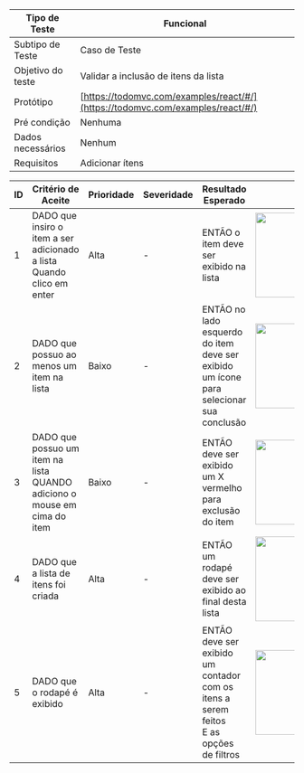 | Tipo de Teste | Funcional |
|---------------|-----------|
| Subtipo de Teste | Caso de Teste |
| Objetivo do teste | Validar a inclusão de itens da lista |
| Protótipo | [https://todomvc.com/examples/react/#/](https://todomvc.com/examples/react/#/) |
| Pré condição | Nenhuma |
| Dados necessários | Nenhum |
| Requisitos | Adicionar ítens |


| ID | Critério de Aceite | Prioridade | Severidade | Resultado Esperado | Resultado Obtido | Defeitos | Status |
|----|---------------------|------------|------------|--------------------|------------------|----------|--------|
| 1  | DADO que insiro o item a ser adicionado a lista <br>Quando clico em enter | Alta | - | ENTÃO o item deve ser exibido na lista | <img src="https://github.com/laismedrado/todomvc/assets/31759644/3d51dbd5-b2ef-4a31-af01-61cddaa868d5" width="350" height="150"  /> | - | 😀 |
| 2  | DADO que possuo ao menos um item na lista | Baixo | - | ENTÃO no lado esquerdo do item deve ser exibido um ícone para selecionar sua conclusão | <img src="https://github.com/laismedrado/APIIBGE/assets/31759644/9714a860-122c-489d-b783-12567e53ebb5" width="350" height="150"  /> | - | 😀 |
| 3  | DADO que possuo um item na lista <br>QUANDO adiciono o mouse em cima do item | Baixo | - | ENTÃO deve ser exibido um X vermelho para exclusão do item | <img src="https://github.com/laismedrado/todomvc/assets/31759644/09cfa710-df02-477f-9166-d539196d4b5c" width="350" height="150"  /> | - | 😀 |
| 4  | DADO que a lista de itens foi criada | Alta | - | ENTÃO um rodapé deve ser exibido ao final desta lista | <img src="https://github.com/laismedrado/todomvc/assets/31759644/510b1448-0324-47a6-8c72-ae0393484189" width="350" height="150"  /> | - | 😀 |
| 5  | DADO que o rodapé é exibido | Alta | - | ENTÃO deve ser exibido um contador com os itens a serem feitos <br>E as opções de filtros | <img src="https://github.com/laismedrado/todomvc/assets/31759644/745b5bd0-47cb-4217-8bd7-c25b6edcb028" width="350" height="150"  /> | - | 😀 |

